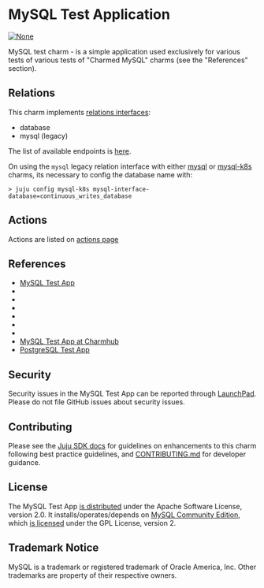 # MySQL Test Application
[![None](https://charmhub.io/mysql-test-app/badge.svg)](https://charmhub.io/mysql-test-app)

MySQL test charm - is a simple application used exclusively for various tests of
various tests of "Charmed MySQL" charms (see the "References" section).

## Relations
This charm implements [relations interfaces](https://charmhub.io/mysql-k8s/docs/e-interfaces):
* database
* mysql (legacy)

The list of available endpoints is [here](https://charmhub.io/mysql-test-app/integrations).

On using the `mysql` legacy relation interface with either [mysql] or [mysql-k8s] charms, its
necessary to config the database name with:

```shell
> juju config mysql-k8s mysql-interface-database=continuous_writes_database
```

## Actions
Actions are listed on [actions page](https://charmhub.io/mysql-test-app/actions)

## References
* [MySQL Test App](https://charmhub.io/mysql-test-app)
* [mysql-k8s]: https://charmhub.io/mysql-k8s
* [mysql]: https://charmhub.io/mysql
* [mysql-router-k8s]: https://charmhub.io/mysql-router-k8s
* [mysql-router]: https://charmhub.io/mysql-router?channel=dpe/edge
* [mysql-bundle-k8s]: https://charmhub.io/mysql-bundle-k8s
* [mysql-bundle]: https://charmhub.io/mysql-bundle
* [MySQL Test App at Charmhub](https://charmhub.io/mysql-test-app)
* [PostgreSQL Test App](https://charmhub.io/postgresql-test-app)

## Security
Security issues in the MySQL Test App can be reported through [LaunchPad](https://wiki.ubuntu.com/DebuggingSecurity#How%20to%20File). Please do not file GitHub issues about security issues.

## Contributing
Please see the [Juju SDK docs](https://juju.is/docs/sdk) for guidelines on enhancements to this charm following best practice guidelines, and [CONTRIBUTING.md](https://github.com/canonical/mysql-test-app/blob/main/CONTRIBUTING.md) for developer guidance.

## License
The MySQL Test App [is distributed](https://github.com/canonical/mysql-test-app/blob/main/LICENSE) under the Apache Software License, version 2.0.
It installs/operates/depends on [MySQL Community Edition](https://github.com/mysql/mysql-server), which [is licensed](https://github.com/mysql/mysql-server/blob/8.0/LICENSE) under the GPL License, version 2.

## Trademark Notice
MySQL is a trademark or registered trademark of Oracle America, Inc.
Other trademarks are property of their respective owners.
